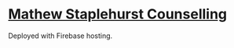 # [Mathew Staplehurst Counselling](https://mathewstaplehurst.web.app)

Deployed with Firebase hosting.
